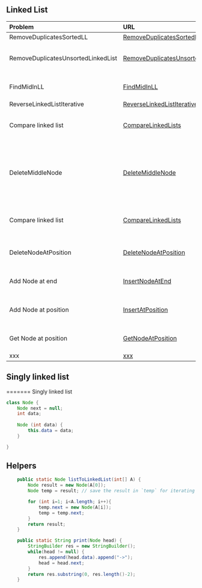 ## Linked List

| Problem  | URL| Description|
| :------------ |:---------------| :-----|
| RemoveDuplicatesSortedLL | [RemoveDuplicatesSortedLL](../src/main/java/linkedLists/RemoveDuplicatesSortedLL.java) | Desc |
| RemoveDuplicatesUnsortedLinkedList | [RemoveDuplicatesUnsortedLinkedList](../src/main/java/linkedLists/RemoveDuplicatesUnsortedLinkedList.java) | Given linked list remove duplicates |
| FindMidInLL | [FindMidInLL](../src/main/java/linkedLists/FindMidInLL.java) | Two pointer technique to find mid |
| ReverseLinkedListIterative | [ReverseLinkedListIterative](../src/main/java/linkedLists/ReverseLinkedListIterative.java) | Reverse |
| Compare linked list | [CompareLinkedLists](../src/main/java/linkedLists/CompareLinkedLists.java) | Return true if 2 LL are equal values |
| DeleteMiddleNode | [DeleteMiddleNode](../src/main/java/linkedLists/DeleteMiddleNode.java) | Delete middle node of given LL and given middle node, delete it |
| Compare linked list | [CompareLinkedLists](../src/main/java/linkedLists/CompareLinkedLists.java) | Return true if 2 LL are equal values |
| DeleteNodeAtPosition | [DeleteNodeAtPosition](../src/main/java/linkedLists/DeleteNodeAtPosition.java) | Delete node at given position |
| Add Node at end | [InsertNodeAtEnd](../src/main/java/linkedLists/InsertNodeAtEnd.java) | Add Node at end of linked List |
| Add Node at position | [InsertAtPosition](../src/main/java/linkedLists/InsertAtPosition.java) | Add Node at end at given position |
| Get Node at position | [GetNodeAtPosition](../src/main/java/linkedLists/GetNodeAtPosition.java) | Get Node at given position |
| xxx | [xxx](../src/main/java/linkedLists/xxx.java) | Desc |

## Singly linked list
=======
Singly linked list
```java
class Node {
    Node next = null;
    int data;
    
    Node (int data) {
        this.data = data;
    }   

}
```

## Helpers
```java
    public static Node listToLinkedList(int[] A) {
		Node result = new Node(A[0]);
		Node temp = result; // save the result in `temp` for iterating and having a reference to result

		for (int i=1; i<A.length; i++){
			temp.next = new Node(A[i]);
			temp = temp.next;
		}
		return result;
	}

	public static String print(Node head) {
		StringBuilder res = new StringBuilder();
		while(head != null) {
			res.append(head.data).append("->");
			head = head.next;
		}
		return res.substring(0, res.length()-2);
	}
```
